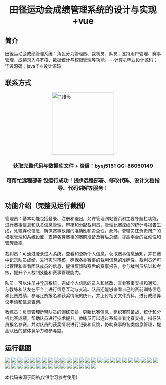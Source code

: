 <p><h1 align="center">田径运动会成绩管理系统的设计与实现+vue</h1></p>

## 简介
田径运动会成绩管理系统：角色分为管理员、裁判员、队员；支持用户管理、赛事管理、成绩录入与审核、数据统计与权限管理等功能。    --计算机毕业设计源码；毕设源码；java毕业设计源码


## 联系方式
<img src="https://bs-1329754181.cos.ap-shanghai.myqcloud.com/wx.jpg" alt="二维码" style="display: block; margin: 0 auto;" width="200px">
<p><h3 align="center">获取完整代码与数据库文件 + 微信：bysj5151 QQ: 86050149</h3></p>
<p><h3 align="center">可帮忙远程部署 包运行成功！提供远程部署、修改代码、设计文档指导、代码讲解等服务！</h3></p>

## 功能介绍（完整见运行截图）
管理员：基本功能包括登录、注册和退出，允许管理网站首页和主要导航栏功能，进行赛事信息和队员信息管理，审核和分配裁判员，管理比赛成绩的统计与报告生成，处理弃权信息，确保赛事数据的准确性和安全性。此外，管理员还负责用户的权限管理和系统设置，支持各类赛事的赛前准备及赛后总结，提高平台的互动性和管理效率。

裁判员：可通过登录进入系统，查看和更新个人信息，获取赛事信息通知，并在赛中记录队员成绩，进行实时审核，确保各类赛事的裁判信息的准确性。裁判员还可以管理和查看团队成员的信息，提供反馈和赛后的赛事报告，参与裁判员培训和考核，提升个人裁判技能和赛事管理能力。

队员：可以注册并登录系统，完成个人信息的录入和修改，查看赛事安排和通知，与教练和队友在平台上进行信息互动与交流。队员还能够查看自己的赛前训练信息和比赛成绩，参与比赛报名和获奖情况的统计，并上传相关文件资料，进行成绩异议申请和信息咨询。

教练员：负责管理所带队员的训练安排，更新比赛信息，组织赛前备战，统计和分析比赛成绩，帮助队员进行技术提升。教练员可以通过系统查看比赛安排，指导队员报名参赛，并对队员的获奖情况进行记录和反馈，协助赛事的各类信息管理，提高队伍的整体竞争力和参与度。


## 运行截图
![](https://bs-1329754181.cos.ap-shanghai.myqcloud.com/ssm/AthleticsEventResultsManagementSystem/img/001.jpg)
![](https://bs-1329754181.cos.ap-shanghai.myqcloud.com/ssm/AthleticsEventResultsManagementSystem/img/002.jpg)
![](https://bs-1329754181.cos.ap-shanghai.myqcloud.com/ssm/AthleticsEventResultsManagementSystem/img/003.jpg)
![](https://bs-1329754181.cos.ap-shanghai.myqcloud.com/ssm/AthleticsEventResultsManagementSystem/img/004.jpg)
![](https://bs-1329754181.cos.ap-shanghai.myqcloud.com/ssm/AthleticsEventResultsManagementSystem/img/005.jpg)
![](https://bs-1329754181.cos.ap-shanghai.myqcloud.com/ssm/AthleticsEventResultsManagementSystem/img/006.jpg)
![](https://bs-1329754181.cos.ap-shanghai.myqcloud.com/ssm/AthleticsEventResultsManagementSystem/img/007.jpg)
![](https://bs-1329754181.cos.ap-shanghai.myqcloud.com/ssm/AthleticsEventResultsManagementSystem/img/008.jpg)
![](https://bs-1329754181.cos.ap-shanghai.myqcloud.com/ssm/AthleticsEventResultsManagementSystem/img/009.jpg)
![](https://bs-1329754181.cos.ap-shanghai.myqcloud.com/ssm/AthleticsEventResultsManagementSystem/img/010.jpg)
![](https://bs-1329754181.cos.ap-shanghai.myqcloud.com/ssm/AthleticsEventResultsManagementSystem/img/011.jpg)
![](https://bs-1329754181.cos.ap-shanghai.myqcloud.com/ssm/AthleticsEventResultsManagementSystem/img/012.jpg)
![](https://bs-1329754181.cos.ap-shanghai.myqcloud.com/ssm/AthleticsEventResultsManagementSystem/img/013.jpg)
![](https://bs-1329754181.cos.ap-shanghai.myqcloud.com/ssm/AthleticsEventResultsManagementSystem/img/014.jpg)
![](https://bs-1329754181.cos.ap-shanghai.myqcloud.com/ssm/AthleticsEventResultsManagementSystem/img/015.jpg)
![](https://bs-1329754181.cos.ap-shanghai.myqcloud.com/ssm/AthleticsEventResultsManagementSystem/img/016.jpg)
![](https://bs-1329754181.cos.ap-shanghai.myqcloud.com/ssm/AthleticsEventResultsManagementSystem/img/017.jpg)
![](https://bs-1329754181.cos.ap-shanghai.myqcloud.com/ssm/AthleticsEventResultsManagementSystem/img/018.jpg)
![](https://bs-1329754181.cos.ap-shanghai.myqcloud.com/ssm/AthleticsEventResultsManagementSystem/img/019.jpg)
![](https://bs-1329754181.cos.ap-shanghai.myqcloud.com/ssm/AthleticsEventResultsManagementSystem/img/020.jpg)
![](https://bs-1329754181.cos.ap-shanghai.myqcloud.com/ssm/AthleticsEventResultsManagementSystem/img/021.jpg)
![](https://bs-1329754181.cos.ap-shanghai.myqcloud.com/ssm/AthleticsEventResultsManagementSystem/img/022.jpg)
![](https://bs-1329754181.cos.ap-shanghai.myqcloud.com/ssm/AthleticsEventResultsManagementSystem/img/023.jpg)
![](https://bs-1329754181.cos.ap-shanghai.myqcloud.com/ssm/AthleticsEventResultsManagementSystem/img/024.jpg)
![](https://bs-1329754181.cos.ap-shanghai.myqcloud.com/ssm/AthleticsEventResultsManagementSystem/img/025.jpg)
![](https://bs-1329754181.cos.ap-shanghai.myqcloud.com/ssm/AthleticsEventResultsManagementSystem/img/026.jpg)
![](https://bs-1329754181.cos.ap-shanghai.myqcloud.com/ssm/AthleticsEventResultsManagementSystem/img/027.jpg)
![](https://bs-1329754181.cos.ap-shanghai.myqcloud.com/ssm/AthleticsEventResultsManagementSystem/img/028.jpg)
![](https://bs-1329754181.cos.ap-shanghai.myqcloud.com/ssm/AthleticsEventResultsManagementSystem/img/029.jpg)
![](https://bs-1329754181.cos.ap-shanghai.myqcloud.com/ssm/AthleticsEventResultsManagementSystem/img/030.jpg)
![](https://bs-1329754181.cos.ap-shanghai.myqcloud.com/ssm/AthleticsEventResultsManagementSystem/img/031.jpg)
![](https://bs-1329754181.cos.ap-shanghai.myqcloud.com/ssm/AthleticsEventResultsManagementSystem/img/032.jpg)
![](https://bs-1329754181.cos.ap-shanghai.myqcloud.com/ssm/AthleticsEventResultsManagementSystem/img/033.jpg)
![](https://bs-1329754181.cos.ap-shanghai.myqcloud.com/ssm/AthleticsEventResultsManagementSystem/img/034.jpg)
![](https://bs-1329754181.cos.ap-shanghai.myqcloud.com/ssm/AthleticsEventResultsManagementSystem/img/035.jpg)
![](https://bs-1329754181.cos.ap-shanghai.myqcloud.com/ssm/AthleticsEventResultsManagementSystem/img/036.jpg)
![](https://bs-1329754181.cos.ap-shanghai.myqcloud.com/ssm/AthleticsEventResultsManagementSystem/img/037.jpg)
![](https://bs-1329754181.cos.ap-shanghai.myqcloud.com/ssm/AthleticsEventResultsManagementSystem/img/038.jpg)
![](https://bs-1329754181.cos.ap-shanghai.myqcloud.com/ssm/AthleticsEventResultsManagementSystem/img/039.jpg)
![](https://bs-1329754181.cos.ap-shanghai.myqcloud.com/ssm/AthleticsEventResultsManagementSystem/img/040.jpg)

<p>本代码来源于网络,仅供学习参考使用!</p>

